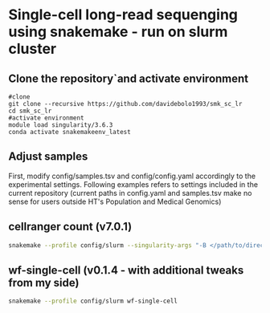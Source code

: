 # Single-cell long-read sequenging using snakemake - run on slurm cluster

## Clone the repository`and activate environment

```
#clone
git clone --recursive https://github.com/davidebolo1993/smk_sc_lr
cd smk_sc_lr
#activate environment
module load singularity/3.6.3
conda activate snakemakeenv_latest
```

## Adjust samples

First, modify config/samples.tsv and config/config.yaml accordingly to the experimental settings. Following examples refers to settings included in the current repository (current paths in config.yaml and samples.tsv make no sense for users outside HT's Population and Medical Genomics)

## cellranger count (v7.0.1)

```bash
snakemake --profile config/slurm --singularity-args "-B </path/to/directory.to.include>" cellranger
```

## wf-single-cell (v0.1.4 - with additional tweaks from my side)

```bash
snakemake --profile config/slurm wf-single-cell
```
